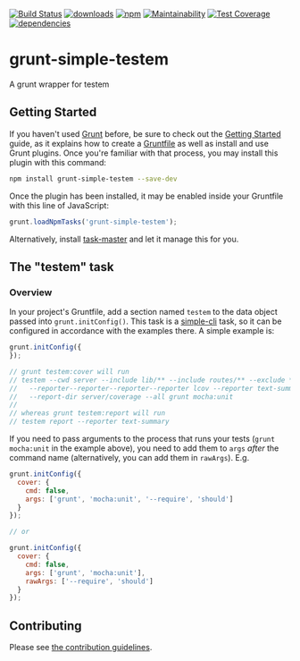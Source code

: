[![Build Status](https://travis-ci.org/tandrewnichols/grunt-simple-testem.png)](https://travis-ci.org/tandrewnichols/grunt-simple-testem) [![downloads](http://img.shields.io/npm/dm/grunt-simple-testem.svg)](https://npmjs.org/package/grunt-simple-testem) [![npm](http://img.shields.io/npm/v/grunt-simple-testem.svg)](https://npmjs.org/package/grunt-simple-testem) [![Maintainability](https://api.codeclimate.com/v1/badges/ac88c25408c831f81cf3f39a32b8fa273546e8ee4c76be309430eced69c134e0/maintainability)](https://codeclimate.com/github/tandrewnichols/grunt-simple-testem/maintainability) [![Test Coverage](https://api.codeclimate.com/v1/badges/ac88c25408c831f81cf3f39a32b8fa273546e8ee4c76be309430eced69c134e0/test_coverage)](https://codeclimate.com/github/tandrewnichols/grunt-simple-testem/test_coverage) [![dependencies](https://david-dm.org/tandrewnichols/grunt-simple-testem.png)](https://david-dm.org/tandrewnichols/grunt-simple-testem)

# grunt-simple-testem

A grunt wrapper for testem

## Getting Started

If you haven't used [Grunt](http://gruntjs.com/) before, be sure to check out the [Getting Started](http://gruntjs.com/getting-started) guide, as it explains how to create a [Gruntfile](http://gruntjs.com/sample-gruntfile) as well as install and use Grunt plugins. Once you're familiar with that process, you may install this plugin with this command:

```bash
npm install grunt-simple-testem --save-dev
```

Once the plugin has been installed, it may be enabled inside your Gruntfile with this line of JavaScript:

```javascript
grunt.loadNpmTasks('grunt-simple-testem');
```

Alternatively, install [task-master](http://github.com/tandrewnichols/task-master) and let it manage this for you.

## The "testem" task

### Overview

In your project's Gruntfile, add a section named `testem` to the data object passed into `grunt.initConfig()`. This task is a [simple-cli](https://github.com/tandrewnichols/simple-cli) task, so it can be configured in accordance with the examples there. A simple example is:

```js
grunt.initConfig({
});

// grunt testem:cover will run
// testem --cwd server --include lib/** --include routes/** --exclude *.test.*
//   --reporter--reporter--reporter--reporter lcov --reporter text-summary
//   --report-dir server/coverage --all grunt mocha:unit
//
// whereas grunt testem:report will run
// testem report --reporter text-summary
```

If you need to pass arguments to the process that runs your tests (`grunt mocha:unit` in the example above), you need to add them to `args` _after_ the command name (alternatively, you can add them in `rawArgs`). E.g.

```js
grunt.initConfig({
  cover: {
    cmd: false,
    args: ['grunt', 'mocha:unit', '--require', 'should']
  }
});

// or

grunt.initConfig({
  cover: {
    cmd: false,
    args: ['grunt', 'mocha:unit'],
    rawArgs: ['--require', 'should']
  }
});
```

## Contributing

Please see [the contribution guidelines](CONTRIBUTING.md).
